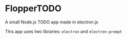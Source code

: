 # FlopperTODO

A small Node.js TODO app made in electron.js

This app uses two libraries: `electron` and `electron-prompt`
